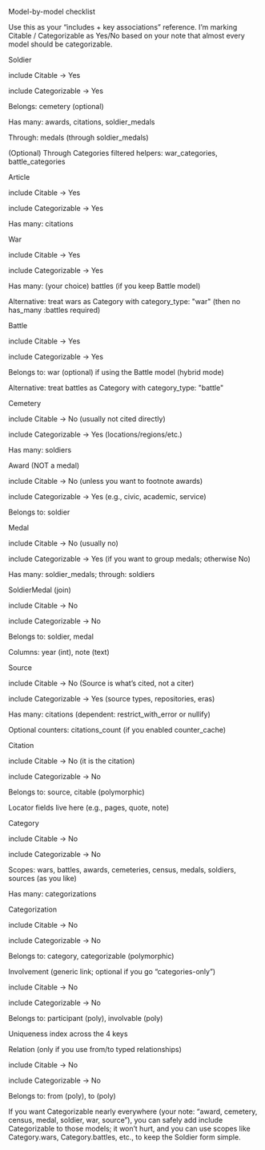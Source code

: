 Model-by-model checklist

Use this as your “includes + key associations” reference. I’m marking Citable / Categorizable as Yes/No based on your note that almost every model should be categorizable.

Soldier

include Citable → Yes

include Categorizable → Yes

Belongs: cemetery (optional)

Has many: awards, citations, soldier_medals

Through: medals (through soldier_medals)

(Optional) Through Categories filtered helpers: war_categories, battle_categories

Article

include Citable → Yes

include Categorizable → Yes

Has many: citations

War

include Citable → Yes

include Categorizable → Yes

Has many: (your choice) battles (if you keep Battle model)

Alternative: treat wars as Category with category_type: "war" (then no has_many :battles required)

Battle

include Citable → Yes

include Categorizable → Yes

Belongs to: war (optional) if using the Battle model (hybrid mode)

Alternative: treat battles as Category with category_type: "battle"

Cemetery

include Citable → No (usually not cited directly)

include Categorizable → Yes (locations/regions/etc.)

Has many: soldiers

Award (NOT a medal)

include Citable → No (unless you want to footnote awards)

include Categorizable → Yes (e.g., civic, academic, service)

Belongs to: soldier

Medal

include Citable → No (usually no)

include Categorizable → Yes (if you want to group medals; otherwise No)

Has many: soldier_medals; through: soldiers

SoldierMedal (join)

include Citable → No

include Categorizable → No

Belongs to: soldier, medal

Columns: year (int), note (text)

Source

include Citable → No (Source is what’s cited, not a citer)

include Categorizable → Yes (source types, repositories, eras)

Has many: citations (dependent: restrict_with_error or nullify)

Optional counters: citations_count (if you enabled counter_cache)

Citation

include Citable → No (it is the citation)

include Categorizable → No

Belongs to: source, citable (polymorphic)

Locator fields live here (e.g., pages, quote, note)

Category

include Citable → No

include Categorizable → No

Scopes: wars, battles, awards, cemeteries, census, medals, soldiers, sources (as you like)

Has many: categorizations

Categorization

include Citable → No

include Categorizable → No

Belongs to: category, categorizable (polymorphic)

Involvement (generic link; optional if you go “categories-only”)

include Citable → No

include Categorizable → No

Belongs to: participant (poly), involvable (poly)

Uniqueness index across the 4 keys

Relation (only if you use from/to typed relationships)

include Citable → No

include Categorizable → No

Belongs to: from (poly), to (poly)

If you want Categorizable nearly everywhere (your note: “award, cemetery, census, medal, soldier, war, source”), you can safely add include Categorizable to those models; it won’t hurt, and you can use scopes like Category.wars, Category.battles, etc., to keep the Soldier form simple.